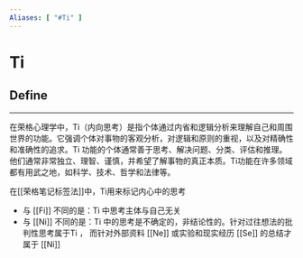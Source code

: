 ```yaml
---
Aliases: [ "#Ti" ]
---
```

# Ti

## Define
---

在荣格心理学中，Ti（内向思考）是指个体通过内省和逻辑分析来理解自己和周围世界的功能。它强调个体对事物的客观分析，对逻辑和原则的重视，以及对精确性和准确性的追求。Ti 功能的个体通常善于思考、解决问题、分类、评估和推理。他们通常非常独立、理智、谨慎，并希望了解事物的真正本质。Ti功能在许多领域都有用武之地，如科学、技术、哲学和法律等。

在[[荣格笔记标签法]]中，Ti用来标记内心中的思考
- 与 [[Fi]] 不同的是：Ti 中思考主体与自己无关
- 与 [[Ni]] 不同的是：Ti 中的思考是不确定的，非结论性的。针对过往想法的批判性思考属于Ti ， 而针对外部资料 [[Ne]] 或实验和现实经历 [[Se]] 的总结才属于 [[Ni]]

